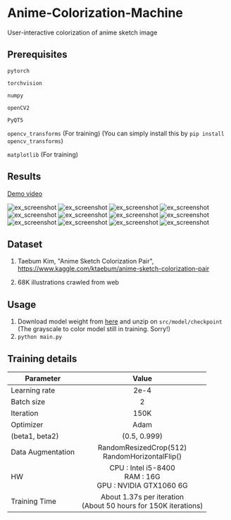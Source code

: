 # Anime-Colorization-Machine

User-interactive colorization of anime sketch image

Prerequisites
------

  `pytorch`
  
  `torchvision`
  
  `numpy`
  
  `openCV2`
  
  `PyQT5`
  
  `opencv_transforms` (For training) (You can simply install this by `pip install opencv_transforms`)
  
  `matplotlib` (For training)
  
Results
-----
[Demo video](https://youtu.be/r9HG7dkug4k)


  ![ex_screenshot](./example/7_1.PNG)
  ![ex_screenshot](./example/7_2.PNG)
  ![ex_screenshot](./example/7_3.PNG)
  ![ex_screenshot](./example/8_1.png)
  ![ex_screenshot](./example/8_2.png)
  ![ex_screenshot](./example/8_3.png)
  ![ex_screenshot](./example/10_1.png)
  ![ex_screenshot](./example/10_2.png)
  ![ex_screenshot](./example/10_3.png)
  ![ex_screenshot](./example/11_1.png)
  ![ex_screenshot](./example/11_2.png)
  ![ex_screenshot](./example/11_3.png)  
  
Dataset
------

  1. Taebum Kim, "Anime Sketch Colorization Pair", https://www.kaggle.com/ktaebum/anime-sketch-colorization-pair
  
  2. 68K illustrations crawled from web
  
    
Usage
------

  1. Download model weight from [here](https://drive.google.com/file/d/1dQgcjruRg-aoX_7eem-b1KCIYNeAp3u9/view?usp=sharing) and unzip on `src/model/checkpoint`
     (The grayscale to color model still in training. Sorry!)
  2. `python main.py`
  
Training details
------

| <center>Parameter</center> | <center>Value</center> |
|:--------|:--------:|
| Learning rate | 2e-4 | 
| Batch size | 2 | 
| Iteration | 150K | 
| Optimizer | Adam |
| (beta1, beta2) | (0.5, 0.999) |
| Data Augmentation | RandomResizedCrop(512)<br>RandomHorizontalFlip() |
| HW | CPU : Intel i5-8400<br>RAM : 16G<br>GPU : NVIDIA GTX1060 6G |
| Training Time | About 1.37s per iteration<br>(About 50 hours for 150K iterations) |
